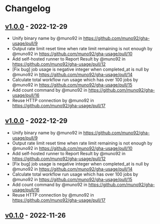 # Changelog

## [v1.0.0](https://github.com/muno92/gha-usage/compare/v0.1.0...v1.0.0) - 2022-12-29
- Unify binary name by @muno92 in https://github.com/muno92/gha-usage/pull/9
- Output rate limit reset time when rate limit remaining is not enough by @muno92 in https://github.com/muno92/gha-usage/pull/10
- Add self-hosted runner to Report Result by @muno92 in https://github.com/muno92/gha-usage/pull/12
- [Fix bug] job usage is negative integer when completed_at is null by @muno92 in https://github.com/muno92/gha-usage/pull/14
- Calculate total workflow run usage which has over 100 jobs by @muno92 in https://github.com/muno92/gha-usage/pull/15
- Add count command by @muno92 in https://github.com/muno92/gha-usage/pull/16
- Reuse HTTP connection by @muno92 in https://github.com/muno92/gha-usage/pull/17

## [v1.0.0](https://github.com/muno92/gha-usage/compare/v0.1.0...v1.0.0) - 2022-12-29
- Unify binary name by @muno92 in https://github.com/muno92/gha-usage/pull/9
- Output rate limit reset time when rate limit remaining is not enough by @muno92 in https://github.com/muno92/gha-usage/pull/10
- Add self-hosted runner to Report Result by @muno92 in https://github.com/muno92/gha-usage/pull/12
- [Fix bug] job usage is negative integer when completed_at is null by @muno92 in https://github.com/muno92/gha-usage/pull/14
- Calculate total workflow run usage which has over 100 jobs by @muno92 in https://github.com/muno92/gha-usage/pull/15
- Add count command by @muno92 in https://github.com/muno92/gha-usage/pull/16
- Reuse HTTP connection by @muno92 in https://github.com/muno92/gha-usage/pull/17

## [v0.1.0](https://github.com/muno92/gha-usage/commits/v0.1.0) - 2022-11-26
